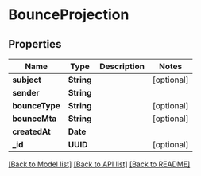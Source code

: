 # BounceProjection

## Properties
Name | Type | Description | Notes
------------ | ------------- | ------------- | -------------
**subject** | **String** |  | [optional] 
**sender** | **String** |  | 
**bounceType** | **String** |  | [optional] 
**bounceMta** | **String** |  | [optional] 
**createdAt** | **Date** |  | 
**_id** | **UUID** |  | [optional] 

[[Back to Model list]](../README#documentation-for-models) [[Back to API list]](../README#documentation-for-api-endpoints) [[Back to README]](../README)



